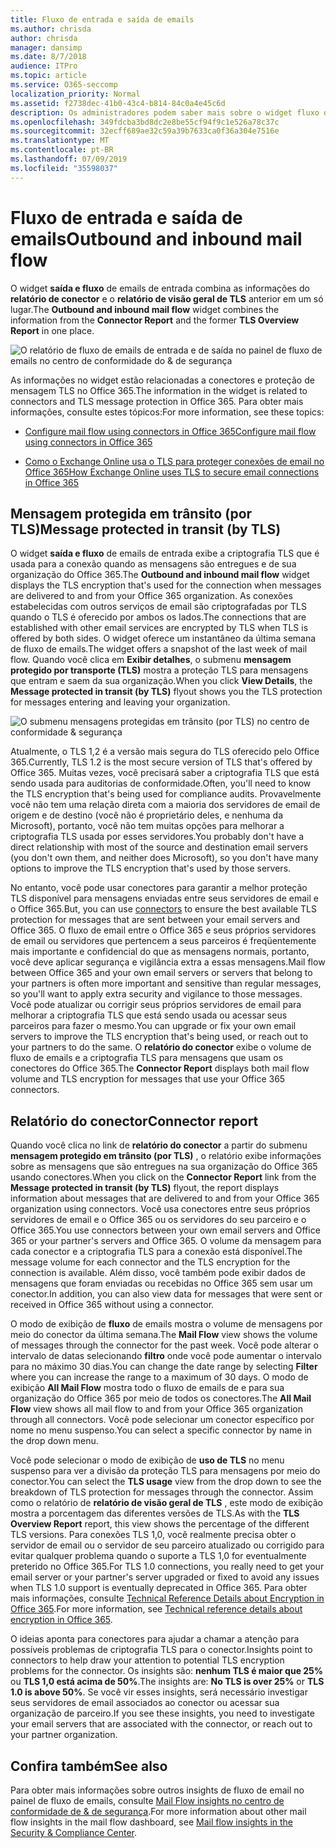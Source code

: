 ```yaml
---
title: Fluxo de entrada e saída de emails
ms.author: chrisda
author: chrisda
manager: dansimp
ms.date: 8/7/2018
audience: ITPro
ms.topic: article
ms.service: O365-seccomp
localization_priority: Normal
ms.assetid: f2738dec-41b0-43c4-b814-84c0a4e45c6d
description: Os administradores podem saber mais sobre o widget fluxo de email de entrada e de saída no painel de fluxo de emails no centro de conformidade do & de segurança.
ms.openlocfilehash: 349fdcba3bd8dc2e8be55cf94f9c1e526a78c37c
ms.sourcegitcommit: 32ecff689ae32c59a39b7633ca0f36a304e7516e
ms.translationtype: MT
ms.contentlocale: pt-BR
ms.lasthandoff: 07/09/2019
ms.locfileid: "35598037"
---
```

# <a name="outbound-and-inbound-mail-flow"></a><span data-ttu-id="672de-103">Fluxo de entrada e saída de emails</span><span class="sxs-lookup"><span data-stu-id="672de-103">Outbound and inbound mail flow</span></span>

<span data-ttu-id="672de-104">O widget **saída e fluxo** de emails de entrada combina as informações do **relatório de conector** e o **relatório de visão geral de TLS** anterior em um só lugar.</span><span class="sxs-lookup"><span data-stu-id="672de-104">The **Outbound and inbound mail flow** widget combines the information from the **Connector Report** and the former **TLS Overview Report** in one place.</span></span>

![O relatório de fluxo de emails de entrada e de saída no painel de fluxo de emails no centro de conformidade do & de segurança](media/2c591d1c-bad6-4b72-890e-f8fdfd4f447a.png)

<span data-ttu-id="672de-106">As informações no widget estão relacionadas a conectores e proteção de mensagem TLS no Office 365.</span><span class="sxs-lookup"><span data-stu-id="672de-106">The information in the widget is related to connectors and TLS message protection in Office 365.</span></span> <span data-ttu-id="672de-107">Para obter mais informações, consulte estes tópicos:</span><span class="sxs-lookup"><span data-stu-id="672de-107">For more information, see these topics:</span></span>

- [<span data-ttu-id="672de-108">Configure mail flow using connectors in Office 365</span><span class="sxs-lookup"><span data-stu-id="672de-108">Configure mail flow using connectors in Office 365</span></span>](https://technet.microsoft.com/library/ms.exch.eac.connectorselection.aspx)

- [<span data-ttu-id="672de-109">Como o Exchange Online usa o TLS para proteger conexões de email no Office 365</span><span class="sxs-lookup"><span data-stu-id="672de-109">How Exchange Online uses TLS to secure email connections in Office 365</span></span>](https://support.office.com/article/4CDE0CDA-3430-4DC0-B489-F2C0736C929F)

## <a name="message-protected-in-transit-by-tls"></a><span data-ttu-id="672de-110">Mensagem protegida em trânsito (por TLS)</span><span class="sxs-lookup"><span data-stu-id="672de-110">Message protected in transit (by TLS)</span></span>

<span data-ttu-id="672de-111">O widget **saída e fluxo** de emails de entrada exibe a criptografia TLS que é usada para a conexão quando as mensagens são entregues e de sua organização do Office 365.</span><span class="sxs-lookup"><span data-stu-id="672de-111">The **Outbound and inbound mail flow** widget displays the TLS encryption that's used for the connection when messages are delivered to and from your Office 365 organization.</span></span> <span data-ttu-id="672de-112">As conexões estabelecidas com outros serviços de email são criptografadas por TLS quando o TLS é oferecido por ambos os lados.</span><span class="sxs-lookup"><span data-stu-id="672de-112">The connections that are established with other email services are encrypted by TLS when TLS is offered by both sides.</span></span> <span data-ttu-id="672de-113">O widget oferece um instantâneo da última semana de fluxo de emails.</span><span class="sxs-lookup"><span data-stu-id="672de-113">The widget offers a snapshot of the last week of mail flow.</span></span> <span data-ttu-id="672de-114">Quando você clica em **Exibir detalhes**, o submenu **mensagem protegido por transporte (TLS)** mostra a proteção TLS para mensagens que entram e saem da sua organização.</span><span class="sxs-lookup"><span data-stu-id="672de-114">When you click **View Details**, the **Message protected in transit (by TLS)** flyout shows you the TLS protection for messages entering and leaving your organization.</span></span>

![O submenu mensagens protegidas em trânsito (por TLS) no centro de conformidade & segurança](media/825aa74c-413d-4141-8e3c-dfe68ae78eed.png)

<span data-ttu-id="672de-116">Atualmente, o TLS 1,2 é a versão mais segura do TLS oferecido pelo Office 365.</span><span class="sxs-lookup"><span data-stu-id="672de-116">Currently, TLS 1.2 is the most secure version of TLS that's offered by Office 365.</span></span> <span data-ttu-id="672de-117">Muitas vezes, você precisará saber a criptografia TLS que está sendo usada para auditorias de conformidade.</span><span class="sxs-lookup"><span data-stu-id="672de-117">Often, you'll need to know the TLS encryption that's being used for compliance audits.</span></span> <span data-ttu-id="672de-118">Provavelmente você não tem uma relação direta com a maioria dos servidores de email de origem e de destino (você não é proprietário deles, e nenhuma da Microsoft), portanto, você não tem muitas opções para melhorar a criptografia TLS usada por esses servidores.</span><span class="sxs-lookup"><span data-stu-id="672de-118">You probably don't have a direct relationship with most of the source and destination email servers (you don't own them, and neither does Microsoft), so you don't have many options to improve the TLS encryption that's used by those servers.</span></span>

<span data-ttu-id="672de-119">No entanto, você [](https://technet.microsoft.com/library/ms.exch.eac.connectorselection.aspx) pode usar conectores para garantir a melhor proteção TLS disponível para mensagens enviadas entre seus servidores de email e o Office 365.</span><span class="sxs-lookup"><span data-stu-id="672de-119">But, you can use [connectors](https://technet.microsoft.com/library/ms.exch.eac.connectorselection.aspx) to ensure the best available TLS protection for messages that are sent between your email servers and Office 365.</span></span> <span data-ttu-id="672de-120">O fluxo de email entre o Office 365 e seus próprios servidores de email ou servidores que pertencem a seus parceiros é freqüentemente mais importante e confidencial do que as mensagens normais, portanto, você deve aplicar segurança e vigilância extra a essas mensagens.</span><span class="sxs-lookup"><span data-stu-id="672de-120">Mail flow between Office 365 and your own email servers or servers that belong to your partners is often more important and sensitive than regular messages, so you'll want to apply extra security and vigilance to those messages.</span></span> <span data-ttu-id="672de-121">Você pode atualizar ou corrigir seus próprios servidores de email para melhorar a criptografia TLS que está sendo usada ou acessar seus parceiros para fazer o mesmo.</span><span class="sxs-lookup"><span data-stu-id="672de-121">You can upgrade or fix your own email servers to improve the TLS encryption that's being used, or reach out to your partners to do the same.</span></span> <span data-ttu-id="672de-122">O **relatório do conector** exibe o volume de fluxo de emails e a criptografia TLS para mensagens que usam os conectores do Office 365.</span><span class="sxs-lookup"><span data-stu-id="672de-122">The **Connector Report** displays both mail flow volume and TLS encryption for messages that use your Office 365 connectors.</span></span>

## <a name="connector-report"></a><span data-ttu-id="672de-123">Relatório do conector</span><span class="sxs-lookup"><span data-stu-id="672de-123">Connector report</span></span>

<span data-ttu-id="672de-124">Quando você clica no link de **relatório do conector** a partir do submenu **mensagem protegido em trânsito (por TLS)** , o relatório exibe informações sobre as mensagens que são entregues na sua organização do Office 365 usando conectores.</span><span class="sxs-lookup"><span data-stu-id="672de-124">When you click on the **Connector Report** link from the **Message protected in transit (by TLS)** flyout, the report displays information about messages that are delivered to and from your Office 365 organization using connectors.</span></span> <span data-ttu-id="672de-125">Você usa conectores entre seus próprios servidores de email e o Office 365 ou os servidores do seu parceiro e o Office 365.</span><span class="sxs-lookup"><span data-stu-id="672de-125">You use connectors between your own email servers and Office 365 or your partner's servers and Office 365.</span></span> <span data-ttu-id="672de-126">O volume da mensagem para cada conector e a criptografia TLS para a conexão está disponível.</span><span class="sxs-lookup"><span data-stu-id="672de-126">The message volume for each connector and the TLS encryption for the connection is available.</span></span> <span data-ttu-id="672de-127">Além disso, você também pode exibir dados de mensagens que foram enviadas ou recebidas no Office 365 sem usar um conector.</span><span class="sxs-lookup"><span data-stu-id="672de-127">In addition, you can also view data for messages that were sent or received in Office 365 without using a connector.</span></span>

<span data-ttu-id="672de-128">O modo de exibição de **fluxo** de emails mostra o volume de mensagens por meio do conector da última semana.</span><span class="sxs-lookup"><span data-stu-id="672de-128">The **Mail Flow** view shows the volume of messages through the connector for the past week.</span></span> <span data-ttu-id="672de-129">Você pode alterar o intervalo de datas selecionando **filtro** onde você pode aumentar o intervalo para no máximo 30 dias.</span><span class="sxs-lookup"><span data-stu-id="672de-129">You can change the date range by selecting **Filter** where you can increase the range to a maximum of 30 days.</span></span> <span data-ttu-id="672de-130">O modo de exibição **All Mail Flow** mostra todo o fluxo de emails de e para sua organização do Office 365 por meio de todos os conectores.</span><span class="sxs-lookup"><span data-stu-id="672de-130">The **All Mail Flow** view shows all mail flow to and from your Office 365 organization through all connectors.</span></span> <span data-ttu-id="672de-131">Você pode selecionar um conector específico por nome no menu suspenso.</span><span class="sxs-lookup"><span data-stu-id="672de-131">You can select a specific connector by name in the drop down menu.</span></span>

<span data-ttu-id="672de-132">Você pode selecionar o modo de exibição de **uso de TLS** no menu suspenso para ver a divisão da proteção TLS para mensagens por meio do conector.</span><span class="sxs-lookup"><span data-stu-id="672de-132">You can select the **TLS usage** view from the drop down to see the breakdown of TLS protection for messages through the connector.</span></span> <span data-ttu-id="672de-133">Assim como o relatório de **relatório de visão geral de TLS** , este modo de exibição mostra a porcentagem das diferentes versões de TLS.</span><span class="sxs-lookup"><span data-stu-id="672de-133">As with the **TLS Overview Report** report, this view shows the percentage of the different TLS versions.</span></span> <span data-ttu-id="672de-134">Para conexões TLS 1,0, você realmente precisa obter o servidor de email ou o servidor de seu parceiro atualizado ou corrigido para evitar qualquer problema quando o suporte a TLS 1,0 for eventualmente preterido no Office 365.</span><span class="sxs-lookup"><span data-stu-id="672de-134">For TLS 1.0 connections, you really need to get your email server or your partner's server upgraded or fixed to avoid any issues when TLS 1.0 support is eventually deprecated in Office 365.</span></span> <span data-ttu-id="672de-135">Para obter mais informações, consulte [Technical Reference Details about Encryption in Office 365](https://support.office.com/article/862cbe93-4268-4ef9-ba79-277545ecf221).</span><span class="sxs-lookup"><span data-stu-id="672de-135">For more information, see [Technical reference details about encryption in Office 365](https://support.office.com/article/862cbe93-4268-4ef9-ba79-277545ecf221).</span></span>

<span data-ttu-id="672de-136">O ideias aponta para conectores para ajudar a chamar a atenção para possíveis problemas de criptografia TLS para o conector.</span><span class="sxs-lookup"><span data-stu-id="672de-136">Insights point to connectors to help draw your attention to potential TLS encryption problems for the connector.</span></span> <span data-ttu-id="672de-137">Os insights são: **nenhum TLS é maior que 25%** ou **TLS 1,0 está acima de 50%**.</span><span class="sxs-lookup"><span data-stu-id="672de-137">The insights are: **No TLS is over 25%** or **TLS 1.0 is above 50%**.</span></span> <span data-ttu-id="672de-138">Se você vir esses insights, será necessário investigar seus servidores de email associados ao conector ou acessar sua organização de parceiro.</span><span class="sxs-lookup"><span data-stu-id="672de-138">If you see these insights, you need to investigate your email servers that are associated with the connector, or reach out to your partner organization.</span></span>

## <a name="see-also"></a><span data-ttu-id="672de-139">Confira também</span><span class="sxs-lookup"><span data-stu-id="672de-139">See also</span></span>

<span data-ttu-id="672de-140">Para obter mais informações sobre outros insights de fluxo de email no painel de fluxo de emails, consulte [Mail Flow insights no centro de conformidade de & de segurança](mail-flow-insights.md).</span><span class="sxs-lookup"><span data-stu-id="672de-140">For more information about other mail flow insights in the mail flow dashboard, see [Mail flow insights in the Security & Compliance Center](mail-flow-insights.md).</span></span>
